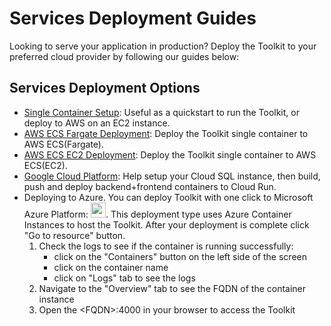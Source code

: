 # Services Deployment Guides

Looking to serve your application in production? Deploy the Toolkit to your preferred cloud provider by following our guides below:

## Services Deployment Options
- [Single Container Setup](docs/deployment_guides/single_container.md): Useful as a quickstart to run the Toolkit, or deploy to AWS on an EC2 instance.
- [AWS ECS Fargate Deployment](docs/deployment_guides/aws_ecs_single_container.md): Deploy the Toolkit single container to AWS ECS(Fargate).
- [AWS ECS EC2 Deployment](docs/deployment_guides/aws_ecs_single_container_ec2.md): Deploy the Toolkit single container to AWS ECS(EC2).
- [Google Cloud Platform](docs/deployment_guides/gcp_deployment.md): Help setup your Cloud SQL instance, then build, push and deploy backend+frontend containers to Cloud Run.
- Deploying to Azure. You can deploy Toolkit with one click to Microsoft Azure Platform: [<img src="https://aka.ms/deploytoazurebutton" height="24px">](https://portal.azure.com/#create/Microsoft.Template/uri/https%3A%2F%2Fraw.githubusercontent.com%2Fcohere-ai%2Fcohere-toolkit%2Fmain%2Fazuredeploy.json).  This deployment type uses Azure Container Instances to host the Toolkit. After your deployment is complete click "Go to resource" button.
   1) Check the logs to see if the container is running successfully:
      - click on the "Containers" button on the left side of the screen
      - click on the container name
      - click on "Logs" tab to see the logs
   2) Navigate to the "Overview" tab to see the FQDN of the container instance
   3) Open the \<FQDN\>:4000 in your browser to access the Toolkit